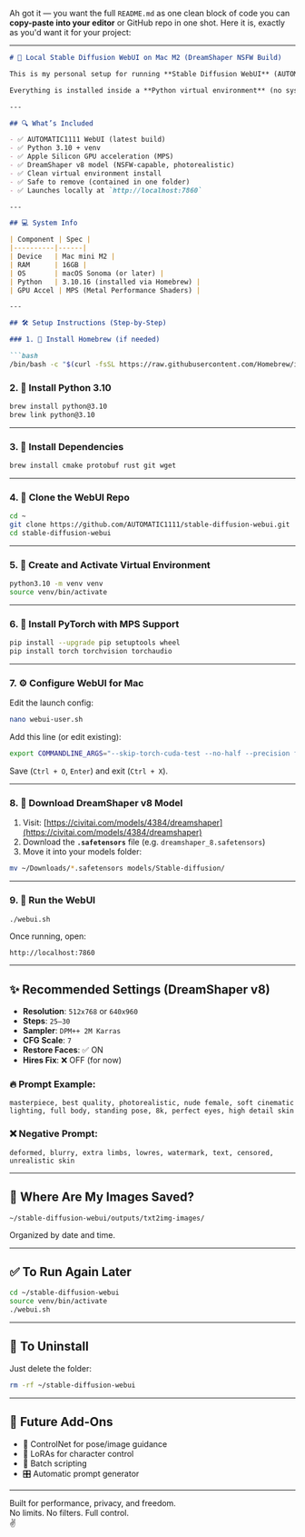 Ah got it — you want the full `README.md` as one clean block of code you can **copy-paste into your editor** or GitHub repo in one shot. Here it is, exactly as you'd want it for your project:

---

```markdown
# 🧠 Local Stable Diffusion WebUI on Mac M2 (DreamShaper NSFW Build)

This is my personal setup for running **Stable Diffusion WebUI** (AUTOMATIC1111) locally on a **Mac mini M2 (16GB RAM)**, fully accelerated via **Apple MPS**, with support for **NSFW photorealistic generation** using the **DreamShaper v8** model.

Everything is installed inside a **Python virtual environment** (no system pollution), GPU-accelerated, uncensored, and ready to generate stunning, high-detail AI images offline.

---

## 🔍 What’s Included

- ✅ AUTOMATIC1111 WebUI (latest build)
- ✅ Python 3.10 + venv
- ✅ Apple Silicon GPU acceleration (MPS)
- ✅ DreamShaper v8 model (NSFW-capable, photorealistic)
- ✅ Clean virtual environment install
- ✅ Safe to remove (contained in one folder)
- ✅ Launches locally at `http://localhost:7860`

---

## 💻 System Info

| Component | Spec |
|----------|------|
| Device   | Mac mini M2 |
| RAM      | 16GB |
| OS       | macOS Sonoma (or later) |
| Python   | 3.10.16 (installed via Homebrew) |
| GPU Accel | MPS (Metal Performance Shaders) |

---

## 🛠 Setup Instructions (Step-by-Step)

### 1. 🍺 Install Homebrew (if needed)

```bash
/bin/bash -c "$(curl -fsSL https://raw.githubusercontent.com/Homebrew/install/HEAD/install.sh)"
```

### 2. 🐍 Install Python 3.10

```bash
brew install python@3.10
brew link python@3.10
```

---

### 3. 🔧 Install Dependencies

```bash
brew install cmake protobuf rust git wget
```

---

### 4. 📁 Clone the WebUI Repo

```bash
cd ~
git clone https://github.com/AUTOMATIC1111/stable-diffusion-webui.git
cd stable-diffusion-webui
```

---

### 5. 🧪 Create and Activate Virtual Environment

```bash
python3.10 -m venv venv
source venv/bin/activate
```

---

### 6. 🧠 Install PyTorch with MPS Support

```bash
pip install --upgrade pip setuptools wheel
pip install torch torchvision torchaudio
```

---

### 7. ⚙️ Configure WebUI for Mac

Edit the launch config:
```bash
nano webui-user.sh
```

Add this line (or edit existing):

```bash
export COMMANDLINE_ARGS="--skip-torch-cuda-test --no-half --precision full"
```

Save (`Ctrl + O`, `Enter`) and exit (`Ctrl + X`).

---

### 8. 🎨 Download DreamShaper v8 Model

1. Visit: [https://civitai.com/models/4384/dreamshaper](https://civitai.com/models/4384/dreamshaper)
2. Download the **`.safetensors`** file (e.g. `dreamshaper_8.safetensors`)
3. Move it into your models folder:

```bash
mv ~/Downloads/*.safetensors models/Stable-diffusion/
```

---

### 9. 🚀 Run the WebUI

```bash
./webui.sh
```

Once running, open:
```
http://localhost:7860
```

---

## ✨ Recommended Settings (DreamShaper v8)

- **Resolution**: `512x768` or `640x960`
- **Steps**: `25–30`
- **Sampler**: `DPM++ 2M Karras`
- **CFG Scale**: `7`
- **Restore Faces**: ✅ ON
- **Hires Fix**: ❌ OFF (for now)

### 🔥 Prompt Example:
```
masterpiece, best quality, photorealistic, nude female, soft cinematic lighting, full body, standing pose, 8k, perfect eyes, high detail skin
```

### ❌ Negative Prompt:
```
deformed, blurry, extra limbs, lowres, watermark, text, censored, unrealistic skin
```

---

## 📂 Where Are My Images Saved?

```
~/stable-diffusion-webui/outputs/txt2img-images/
```

Organized by date and time.

---

## ✅ To Run Again Later

```bash
cd ~/stable-diffusion-webui
source venv/bin/activate
./webui.sh
```

---

## 🧼 To Uninstall

Just delete the folder:

```bash
rm -rf ~/stable-diffusion-webui
```

---

## 🧠 Future Add-Ons

- 🔲 ControlNet for pose/image guidance
- 🧩 LoRAs for character control
- 🔧 Batch scripting
- 🎛️ Automatic prompt generator

---

Built for performance, privacy, and freedom.  
No limits. No filters. Full control.  
✌️
